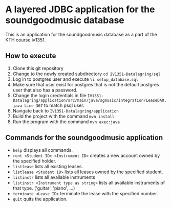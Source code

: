 # A layered JDBC application for the soundgoodmusic database

This is an application for the soundgoodmusic database as a part of the KTH course iv1351.

## How to execute

1. Clone this git repository
1. Change to the newly created subdirectory `cd IV1351-Datalagring/sql`
1. Log in to postgres user and execute `\i setup_database.sql`
1. Make sure that user exist for postgres that is not the default postgres user that also has a password.
1. Change the login credentials in file `IV1351-Datalagring/application/src/main/java/sgmusic/integration/LeaseDAO.java Line 367` to match psql user.
1. Navigate back to `IV1351-Datalagring/application`
1. Build the project with the command `mvn install`
1. Run the program with the command `mvn exec:java`

## Commands for the soundgoodmusic application

* `help` displays all commands.
* `rent <Student ID> <Instrument ID>` creates a new account owned by the specified holder.
* `listlease` lists all existing leases.
* `listlease <Student ID>` lists all leases owned by the specified student.
* `listinstr` lists all available instruments
* `listinstr <Instrument type as string>` lists all available instruments of that type. ('guitar', 'piano', ...)
* `terminate <Lease ID>` terminate the lease with the specified number.
* `quit` quits the application.

